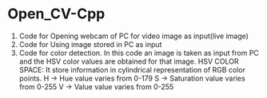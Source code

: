 # Open_CV-Cpp

1. Code for Opening webcam of PC for video image as input(live image)
2. Code for Using image stored in PC as input  
3. Code for color detection.
   In this code an image is taken as input from PC and the HSV color values are obtained for that image.
   HSV COLOR SPACE: It store information in cylindrical representation of RGB color points.
                    H -> Hue value varies from 0-179
                    S -> Saturation value varies from 0-255
                    V -> Value value varies from 0-255
                    
                    
   
